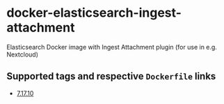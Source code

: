 # docker-elasticsearch-ingest-attachment
Elasticsearch Docker image with Ingest Attachment plugin (for use in e.g. Nextcloud)

## Supported tags and respective `Dockerfile` links
- [7.17.10](https://github.com/koelle25/docker-elasticsearch-ingest-attachment/blob/0c599359a122bb106f8a4f2b8e92ec3645e1c4e7/7.17/Dockerfile)